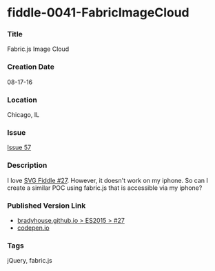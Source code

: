 fiddle-0041-FabricImageCloud
======

### Title

Fabric.js Image Cloud


### Creation Date

08-17-16


### Location

Chicago, IL


### Issue

[Issue 57](https://github.com/bradyhouse/house/issues/57)


### Description

I love [SVG Fiddle #27](http://bradyhouse.github.io/svg/fiddle-0027-ImageCloud/index.html).  However, it doesn't work on my iphone.  So can I create a similar POC using fabric.js that is accessible via my iphone?


### Published Version Link

* [bradyhouse.github.io > ES2015 > #27](http://bradyhouse.github.io/jquery/fiddle-0041-FabricImageCloud/index.html)
* [codepen.io](http://codepen.io/bradyhouse/pen/GjgxqG)

### Tags

jQuery, fabric.js
